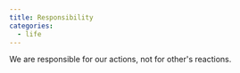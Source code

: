 ```yaml
---
title: Responsibility
categories:
  - life
---
```


We are responsible for our actions,
not for other's reactions.
